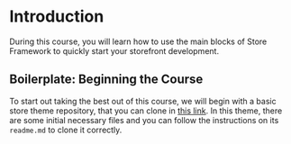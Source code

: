 # Introduction

During this course, you will learn how to use the main blocks of Store Framework to quickly start your storefront development.

## Boilerplate: Beginning the Course

To start out taking the best out of this course, we will begin with a basic store theme repository, that you can clone in [this link](https://github.com/vtex-apps/minimum-boilerplate-theme). In this theme, there are some initial necessary files and you can follow the instructions on its `readme.md` to clone it correctly.

